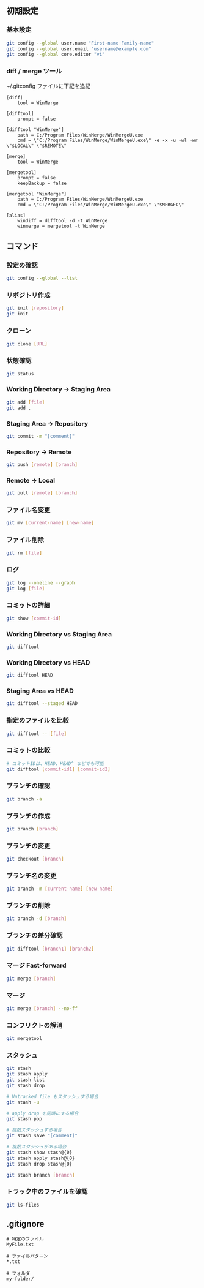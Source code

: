 ## 初期設定

### 基本設定

```bash
git config --global user.name "First-name Family-name"
git config --global user.email "username@example.com"
git config --global core.editor "vi"
```

### diff / merge ツール

~/.gitconfig ファイルに下記を追記

```
[diff]
    tool = WinMerge

[difftool]
    prompt = false

[difftool "WinMerge"]
    path = C:/Program Files/WinMerge/WinMergeU.exe
    cmd = \"C:/Program Files/WinMerge/WinMergeU.exe\" -e -x -u -wl -wr \"$LOCAL\" \"$REMOTE\"

[merge]
    tool = WinMerge

[mergetool]
    prompt = false
    keepBackup = false

[mergetool "WinMerge"]
    path = C:/Program Files/WinMerge/WinMergeU.exe
    cmd = \"C:/Program Files/WinMerge/WinMergeU.exe\" \"$MERGED\"

[alias]
    windiff = difftool -d -t WinMerge
    winmerge = mergetool -t WinMerge
```

## コマンド

### 設定の確認
```bash
git config --global --list
```

### リポジトリ作成
```bash
git init [repository]
git init
```

### クローン
```bash
git clone [URL]
```

### 状態確認
```bash
git status
```

### Working Directory → Staging Area
```bash
git add [file]
git add .
```

### Staging Area → Repository
```bash
git commit -m "[comment]"
```

### Repository → Remote
```bash
git push [remote] [branch]
```

### Remote → Local
```bash
git pull [remote] [branch]
```

### ファイル名変更
```bash
git mv [current-name] [new-name]
```

### ファイル削除
```bash
git rm [file]
```

### ログ
```bash
git log --oneline --graph
git log [file]
```

### コミットの詳細
```bash
git show [commit-id]
```

### Working Directory vs Staging Area
```bash
git difftool
```

### Working Directory vs HEAD
```bash
git difftool HEAD
```

### Staging Area vs HEAD
```bash
git difftool --staged HEAD
```

### 指定のファイルを比較
```bash
git difftool -- [file]
```

### コミットの比較
```bash
# コミットIDは、HEAD、HEAD^ などでも可能
git difftool [commit-id1] [commit-id2]
```

### ブランチの確認
```bash
git branch -a
```

### ブランチの作成
```bash
git branch [branch]
```

### ブランチの変更
```bash
git checkout [branch]
```

### ブランチ名の変更
```bash
git branch -m [current-name] [new-name]
```

### ブランチの削除
```bash
git branch -d [branch]
```

### ブランチの差分確認
```bash
git difftool [branch1] [branch2]
```

### マージ Fast-forward
```bash
git merge [branch]
```

### マージ
```bash
git merge [branch] --no-ff
```

### コンフリクトの解消
```bash
git mergetool
```

### スタッシュ
```bash
git stash
git stash apply
git stash list
git stash drop

# Untracked file もスタッシュする場合
git stash -u

# apply drop を同時にする場合
git stash pop

# 複数スタッシュする場合
git stash save "[comment]"

# 複数スタッシュがある場合
git stash show stash@{0}
git stash apply stash@{0}
git stash drop stash@{0}

git stash branch [branch]
```

### トラック中のファイルを確認
```bash
git ls-files
```

## .gitignore

```
# 特定のファイル
MyFile.txt

# ファイルパターン
*.txt

# フォルダ
my-folder/
```